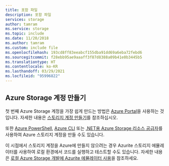 ```yaml
---
title: 포함 파일
description: 포함 파일
services: storage
author: tamram
ms.service: storage
ms.topic: include
ms.date: 11/20/2018
ms.author: tamram
ms.custom: include file
ms.openlocfilehash: 193cd8ff83eeabcf155dba91dd69a6eba72febd6
ms.sourcegitcommit: f28ebb95ae9aaaff3f87d8388a09b41e0b3445b5
ms.translationtype: HT
ms.contentlocale: ko-KR
ms.lasthandoff: 03/29/2021
ms.locfileid: "95996822"
---
```

## <a name="create-an-azure-storage-account"></a>Azure Storage 계정 만들기

첫 번째 Azure Storage 계정을 가장 쉽게 만드는 방법은 [Azure Portal](https://portal.azure.com)을 사용하는 것입니다. 자세한 내용은 [스토리지 계정 만들기](../articles/storage/common/storage-account-create.md)를 참조하십시오.

또한 [Azure PowerShell](/powershell/module/az.storage/), [Azure CLI](../articles/storage/blobs/storage-quickstart-blobs-cli.md) 또는 [.NET용 Azure Storage 리소스 공급자](https://azure.microsoft.com/resources/samples/storage-dotnet-resource-provider-getting-started/)를 사용하여 Azure 스토리지 계정을 만들 수도 있습니다.

이 시점에서 스토리지 계정을 Azure에 만들지 않으려는 경우 Azurite 스토리지 에뮬레이터를 사용하여 로컬 환경에서 코드를 실행하고 테스트할 수도 있습니다. 자세한 내용은 [로컬 Azure Storage 개발에 Azurite 에뮬레이터 사용](../articles/storage/common/storage-use-azurite.md)을 참조하세요.